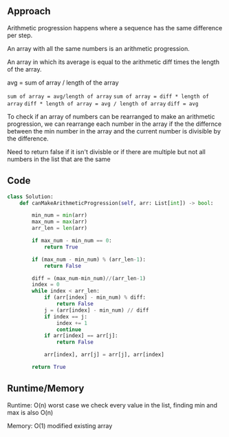 ## Approach

Arithmetic progression happens where a sequence has the same difference per step.

An array with all the same numbers is an arithmetic progression.

An array in which its average is equal to the arithmetic diff times the length of the array.

avg = sum of array / length of the array

`sum of array = avg/length of array`
`sum of array = diff * length of array`
`diff * length of array = avg / length of array`
`diff = avg`


To check if an array of numbers can be rearranged to make an arithmetic progression, we can rearrange each number in the array if the the differnce between the min number in the array and the current number is divisible by the difference.

Need to return false if it isn't divisble or if there are multiple but not all numbers in the list that are the same

## Code

``` python
class Solution:
    def canMakeArithmeticProgression(self, arr: List[int]) -> bool:

        min_num = min(arr)
        max_num = max(arr)
        arr_len = len(arr)

        if max_num - min_num == 0:
            return True

        if (max_num - min_num) % (arr_len-1):
            return False

        diff = (max_num-min_num)//(arr_len-1)
        index = 0
        while index < arr_len:
            if (arr[index] - min_num) % diff:
                return False
            j = (arr[index] - min_num) // diff
            if index == j:
                index += 1
                continue
            if arr[index] == arr[j]:
                return False

            arr[index], arr[j] = arr[j], arr[index]

        return True

```

## Runtime/Memory

Runtime: O(n) worst case we check every value in the list, finding min and max is also O(n)

Memory: O(1) modified existing array
